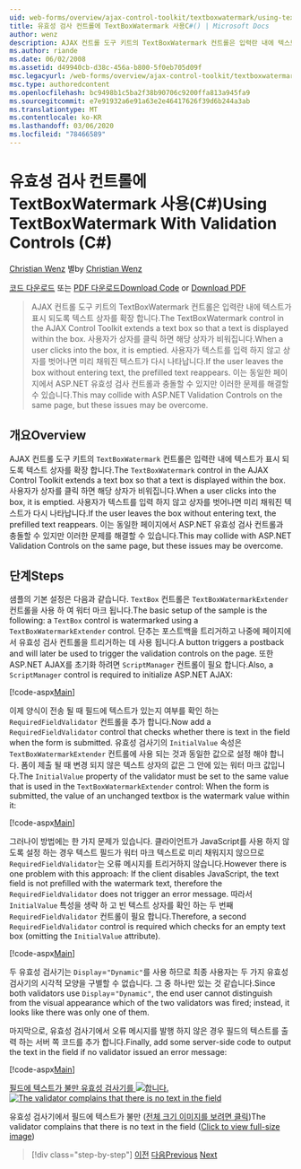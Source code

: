 ```yaml
---
uid: web-forms/overview/ajax-control-toolkit/textboxwatermark/using-textboxwatermark-with-validation-controls-cs
title: 유효성 검사 컨트롤에 TextBoxWatermark 사용C#() | Microsoft Docs
author: wenz
description: AJAX 컨트롤 도구 키트의 TextBoxWatermark 컨트롤은 입력란 내에 텍스트가 표시 되도록 텍스트 상자를 확장 합니다. 사용자가 상자를 클릭 하면 ...
ms.author: riande
ms.date: 06/02/2008
ms.assetid: d49940cb-d38c-456a-b800-5f0eb705d09f
msc.legacyurl: /web-forms/overview/ajax-control-toolkit/textboxwatermark/using-textboxwatermark-with-validation-controls-cs
msc.type: authoredcontent
ms.openlocfilehash: bc9498b1c5ba2f38b90706c9200ffa813a945fa9
ms.sourcegitcommit: e7e91932a6e91a63e2e46417626f39d6b244a3ab
ms.translationtype: MT
ms.contentlocale: ko-KR
ms.lasthandoff: 03/06/2020
ms.locfileid: "78466589"
---
```

# <a name="using-textboxwatermark-with-validation-controls-c"></a><span data-ttu-id="49376-104">유효성 검사 컨트롤에 TextBoxWatermark 사용(C#)</span><span class="sxs-lookup"><span data-stu-id="49376-104">Using TextBoxWatermark With Validation Controls (C#)</span></span>

<span data-ttu-id="49376-105">[Christian Wenz](https://github.com/wenz) 별</span><span class="sxs-lookup"><span data-stu-id="49376-105">by [Christian Wenz](https://github.com/wenz)</span></span>

<span data-ttu-id="49376-106">[코드 다운로드](https://download.microsoft.com/download/9/3/f/93f8daea-bebd-4821-833b-95205389c7d0/TextBoxWatermark2.cs.zip) 또는 [PDF 다운로드](https://download.microsoft.com/download/b/6/a/b6ae89ee-df69-4c87-9bfb-ad1eb2b23373/textboxwatermark2CS.pdf)</span><span class="sxs-lookup"><span data-stu-id="49376-106">[Download Code](https://download.microsoft.com/download/9/3/f/93f8daea-bebd-4821-833b-95205389c7d0/TextBoxWatermark2.cs.zip) or [Download PDF](https://download.microsoft.com/download/b/6/a/b6ae89ee-df69-4c87-9bfb-ad1eb2b23373/textboxwatermark2CS.pdf)</span></span>

> <span data-ttu-id="49376-107">AJAX 컨트롤 도구 키트의 TextBoxWatermark 컨트롤은 입력란 내에 텍스트가 표시 되도록 텍스트 상자를 확장 합니다.</span><span class="sxs-lookup"><span data-stu-id="49376-107">The TextBoxWatermark control in the AJAX Control Toolkit extends a text box so that a text is displayed within the box.</span></span> <span data-ttu-id="49376-108">사용자가 상자를 클릭 하면 해당 상자가 비워집니다.</span><span class="sxs-lookup"><span data-stu-id="49376-108">When a user clicks into the box, it is emptied.</span></span> <span data-ttu-id="49376-109">사용자가 텍스트를 입력 하지 않고 상자를 벗어나면 미리 채워진 텍스트가 다시 나타납니다.</span><span class="sxs-lookup"><span data-stu-id="49376-109">If the user leaves the box without entering text, the prefilled text reappears.</span></span> <span data-ttu-id="49376-110">이는 동일한 페이지에서 ASP.NET 유효성 검사 컨트롤과 충돌할 수 있지만 이러한 문제를 해결할 수 있습니다.</span><span class="sxs-lookup"><span data-stu-id="49376-110">This may collide with ASP.NET Validation Controls on the same page, but these issues may be overcome.</span></span>

## <a name="overview"></a><span data-ttu-id="49376-111">개요</span><span class="sxs-lookup"><span data-stu-id="49376-111">Overview</span></span>

<span data-ttu-id="49376-112">AJAX 컨트롤 도구 키트의 `TextBoxWatermark` 컨트롤은 입력란 내에 텍스트가 표시 되도록 텍스트 상자를 확장 합니다.</span><span class="sxs-lookup"><span data-stu-id="49376-112">The `TextBoxWatermark` control in the AJAX Control Toolkit extends a text box so that a text is displayed within the box.</span></span> <span data-ttu-id="49376-113">사용자가 상자를 클릭 하면 해당 상자가 비워집니다.</span><span class="sxs-lookup"><span data-stu-id="49376-113">When a user clicks into the box, it is emptied.</span></span> <span data-ttu-id="49376-114">사용자가 텍스트를 입력 하지 않고 상자를 벗어나면 미리 채워진 텍스트가 다시 나타납니다.</span><span class="sxs-lookup"><span data-stu-id="49376-114">If the user leaves the box without entering text, the prefilled text reappears.</span></span> <span data-ttu-id="49376-115">이는 동일한 페이지에서 ASP.NET 유효성 검사 컨트롤과 충돌할 수 있지만 이러한 문제를 해결할 수 있습니다.</span><span class="sxs-lookup"><span data-stu-id="49376-115">This may collide with ASP.NET Validation Controls on the same page, but these issues may be overcome.</span></span>

## <a name="steps"></a><span data-ttu-id="49376-116">단계</span><span class="sxs-lookup"><span data-stu-id="49376-116">Steps</span></span>

<span data-ttu-id="49376-117">샘플의 기본 설정은 다음과 같습니다. `TextBox` 컨트롤은 `TextBoxWatermarkExtender` 컨트롤을 사용 하 여 워터 마크 됩니다.</span><span class="sxs-lookup"><span data-stu-id="49376-117">The basic setup of the sample is the following: a `TextBox` control is watermarked using a `TextBoxWatermarkExtender` control.</span></span> <span data-ttu-id="49376-118">단추는 포스트백을 트리거하고 나중에 페이지에서 유효성 검사 컨트롤을 트리거하는 데 사용 됩니다.</span><span class="sxs-lookup"><span data-stu-id="49376-118">A button triggers a postback and will later be used to trigger the validation controls on the page.</span></span> <span data-ttu-id="49376-119">또한 ASP.NET AJAX를 초기화 하려면 `ScriptManager` 컨트롤이 필요 합니다.</span><span class="sxs-lookup"><span data-stu-id="49376-119">Also, a `ScriptManager` control is required to initialize ASP.NET AJAX:</span></span>

[!code-aspx[Main](using-textboxwatermark-with-validation-controls-cs/samples/sample1.aspx)]

<span data-ttu-id="49376-120">이제 양식이 전송 될 때 필드에 텍스트가 있는지 여부를 확인 하는 `RequiredFieldValidator` 컨트롤을 추가 합니다.</span><span class="sxs-lookup"><span data-stu-id="49376-120">Now add a `RequiredFieldValidator` control that checks whether there is text in the field when the form is submitted.</span></span> <span data-ttu-id="49376-121">유효성 검사기의 `InitialValue` 속성은 `TextBoxWatermarkExtender` 컨트롤에 사용 되는 것과 동일한 값으로 설정 해야 합니다. 폼이 제출 될 때 변경 되지 않은 텍스트 상자의 값은 그 안에 있는 워터 마크 값입니다.</span><span class="sxs-lookup"><span data-stu-id="49376-121">The `InitialValue` property of the validator must be set to the same value that is used in the `TextBoxWatermarkExtender` control: When the form is submitted, the value of an unchanged textbox is the watermark value within it:</span></span>

[!code-aspx[Main](using-textboxwatermark-with-validation-controls-cs/samples/sample2.aspx)]

<span data-ttu-id="49376-122">그러나이 방법에는 한 가지 문제가 있습니다. 클라이언트가 JavaScript를 사용 하지 않도록 설정 하는 경우 텍스트 필드가 워터 마크 텍스트로 미리 채워지지 않으므로 `RequiredFieldValidator`는 오류 메시지를 트리거하지 않습니다.</span><span class="sxs-lookup"><span data-stu-id="49376-122">However there is one problem with this approach: If the client disables JavaScript, the text field is not prefilled with the watermark text, therefore the `RequiredFieldValidator` does not trigger an error message.</span></span> <span data-ttu-id="49376-123">따라서 `InitialValue` 특성을 생략 하 고 빈 텍스트 상자를 확인 하는 두 번째 `RequiredFieldValidator` 컨트롤이 필요 합니다.</span><span class="sxs-lookup"><span data-stu-id="49376-123">Therefore, a second `RequiredFieldValidator` control is required which checks for an empty text box (omitting the `InitialValue` attribute).</span></span>

[!code-aspx[Main](using-textboxwatermark-with-validation-controls-cs/samples/sample3.aspx)]

<span data-ttu-id="49376-124">두 유효성 검사기는 `Display`=`"Dynamic"`를 사용 하므로 최종 사용자는 두 가지 유효성 검사기의 시각적 모양을 구별할 수 없습니다. 그 중 하나만 있는 것 같습니다.</span><span class="sxs-lookup"><span data-stu-id="49376-124">Since both validators use `Display`=`"Dynamic"`, the end user cannot distinguish from the visual appearance which of the two validators was fired; instead, it looks like there was only one of them.</span></span>

<span data-ttu-id="49376-125">마지막으로, 유효성 검사기에서 오류 메시지를 발행 하지 않은 경우 필드의 텍스트를 출력 하는 서버 쪽 코드를 추가 합니다.</span><span class="sxs-lookup"><span data-stu-id="49376-125">Finally, add some server-side code to output the text in the field if no validator issued an error message:</span></span>

[!code-aspx[Main](using-textboxwatermark-with-validation-controls-cs/samples/sample4.aspx)]

<span data-ttu-id="49376-126">[필드에 텍스트가 불만 유효성 검사기를 ![합니다.](using-textboxwatermark-with-validation-controls-cs/_static/image2.png)](using-textboxwatermark-with-validation-controls-cs/_static/image1.png)</span><span class="sxs-lookup"><span data-stu-id="49376-126">[![The validator complains that there is no text in the field](using-textboxwatermark-with-validation-controls-cs/_static/image2.png)](using-textboxwatermark-with-validation-controls-cs/_static/image1.png)</span></span>

<span data-ttu-id="49376-127">유효성 검사기에서 필드에 텍스트가 불만 ([전체 크기 이미지를 보려면 클릭](using-textboxwatermark-with-validation-controls-cs/_static/image3.png))</span><span class="sxs-lookup"><span data-stu-id="49376-127">The validator complains that there is no text in the field ([Click to view full-size image](using-textboxwatermark-with-validation-controls-cs/_static/image3.png))</span></span>

> [!div class="step-by-step"]
> <span data-ttu-id="49376-128">[이전](using-textboxwatermark-in-a-formview-cs.md)
> [다음](using-textboxwatermark-in-a-formview-vb.md)</span><span class="sxs-lookup"><span data-stu-id="49376-128">[Previous](using-textboxwatermark-in-a-formview-cs.md)
[Next](using-textboxwatermark-in-a-formview-vb.md)</span></span>
